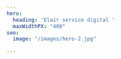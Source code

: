 ```yaml
---
hero:
  heading: 'Elair service digital '
  maxWidthPX: "400"
seo:
  image: "/images/hero-2.jpg"

---
```

